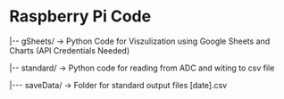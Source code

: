 # Raspberry Pi Code
|-- gSheets/ -> Python Code for Viszulization using Google Sheets and Charts (API Credentials Needed)

|-- standard/ -> Python code for reading from ADC and witing to csv file

|--- saveData/ -> Folder for standard output files [date].csv
